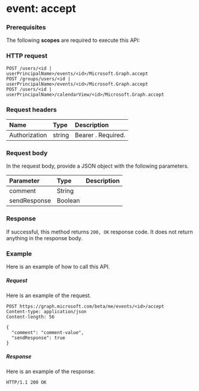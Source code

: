 # event: accept


### Prerequisites
The following **scopes** are required to execute this API: 
### HTTP request
<!-- { "blockType": "ignored" } -->
```http
POST /users/<id | userPrincipalName>/events/<id>/Microsoft.Graph.accept
POST /groups/users/<id | userPrincipalName>/events/<id>/Microsoft.Graph.accept
POST /users/<id | userPrincipalName>/calendarView/<id>/Microsoft.Graph.accept

```
### Request headers
| Name       | Type | Description|
|:---------------|:--------|:----------|
| Authorization  | string  | Bearer <token>. Required. |

### Request body
In the request body, provide a JSON object with the following parameters.

| Parameter	   | Type	|Description|
|:---------------|:--------|:----------|
|comment|String||
|sendResponse|Boolean||

### Response
If successful, this method returns `200, OK` response code. It does not return anything in the response body.

### Example
Here is an example of how to call this API.
##### Request
Here is an example of the request.
<!-- {
  "blockType": "request",
  "name": "event_accept"
}-->
```http
POST https://graph.microsoft.com/beta/me/events/<id>/accept
Content-type: application/json
Content-length: 56

{
  "comment": "comment-value",
  "sendResponse": true
}
```

##### Response
Here is an example of the response. 
<!-- {
  "blockType": "response",
  "truncated": true
} -->
```http
HTTP/1.1 200 OK
```

<!-- uuid: 8fcb5dbc-d5aa-4681-8e31-b001d5168d79
2015-10-25 14:57:30 UTC -->
<!-- {
  "type": "#page.annotation",
  "description": "event: accept",
  "keywords": "",
  "section": "documentation",
  "tocPath": ""
}-->
